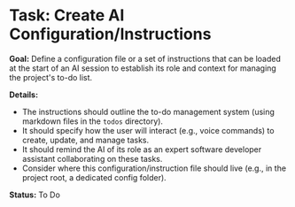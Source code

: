 # Task: Create AI Configuration/Instructions

**Goal:** Define a configuration file or a set of instructions that can be loaded at the start of an AI session to establish its role and context for managing the project's to-do list.

**Details:**
- The instructions should outline the to-do management system (using markdown files in the `todos` directory).
- It should specify how the user will interact (e.g., voice commands) to create, update, and manage tasks.
- It should remind the AI of its role as an expert software developer assistant collaborating on these tasks.
- Consider where this configuration/instruction file should live (e.g., in the project root, a dedicated config folder).

**Status:** To Do
